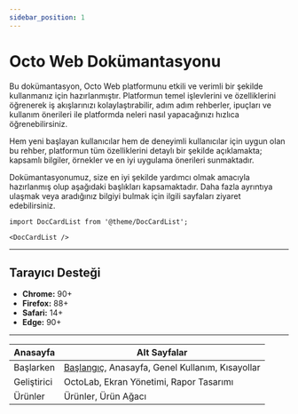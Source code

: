 ```yaml
---
sidebar_position: 1
---
```


# Octo Web Dokümantasyonu

Bu dokümantasyon, Octo Web platformunu etkili ve verimli bir şekilde kullanmanız için hazırlanmıştır. Platformun temel işlevlerini ve özelliklerini öğrenerek iş akışlarınızı kolaylaştırabilir, adım adım rehberler, ipuçları ve kullanım önerileri ile platformda neleri nasıl yapacağınızı hızlıca öğrenebilirsiniz.

Hem yeni başlayan kullanıcılar hem de deneyimli kullanıcılar için uygun olan bu rehber, platformun tüm özelliklerini detaylı bir şekilde açıklamakta; kapsamlı bilgiler, örnekler ve en iyi uygulama önerileri sunmaktadır.

Dokümantasyonumuz, size en iyi şekilde yardımcı olmak amacıyla hazırlanmış olup aşağıdaki başlıkları kapsamaktadır. Daha fazla ayrıntıya ulaşmak veya aradığınız bilgiyi bulmak için ilgili sayfaları ziyaret edebilirsiniz.

```mdx-code-block
import DocCardList from '@theme/DocCardList';

<DocCardList />
```

---

## Tarayıcı Desteği

- **Chrome:** 90+
- **Firefox:** 88+
- **Safari:** 14+
- **Edge:** 90+

-----

| Anasayfa          | Alt Sayfalar |
|-------------------|-----------|
| Başlarken         | [Başlangıç](./Başlarken/başlangıç), Anasayfa, Genel Kullanım, Kısayollar |
| Geliştirici       | OctoLab, Ekran Yönetimi, Rapor Tasarımı  |
| Ürünler           |   Ürünler, Ürün Ağacı |